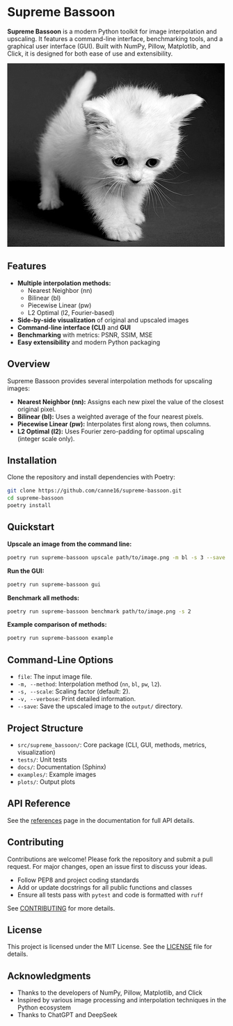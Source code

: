 # Supreme Bassoon

**Supreme Bassoon** is a modern Python toolkit for image interpolation and upscaling. It features a command-line interface, benchmarking tools, and a graphical user interface (GUI). Built with NumPy, Pillow, Matplotlib, and Click, it is designed for both ease of use and extensibility.

![Example input image](examples/cat_1.jpg)

## Features

- **Multiple interpolation methods:**
  - Nearest Neighbor (nn)
  - Bilinear (bl)
  - Piecewise Linear (pw)
  - L2 Optimal (l2, Fourier-based)
- **Side-by-side visualization** of original and upscaled images
- **Command-line interface (CLI)** and **GUI**
- **Benchmarking** with metrics: PSNR, SSIM, MSE
- **Easy extensibility** and modern Python packaging

## Overview

Supreme Bassoon provides several interpolation methods for upscaling images:

- **Nearest Neighbor (nn):** Assigns each new pixel the value of the closest original pixel.
- **Bilinear (bl):** Uses a weighted average of the four nearest pixels.
- **Piecewise Linear (pw):** Interpolates first along rows, then columns.
- **L2 Optimal (l2):** Uses Fourier zero-padding for optimal upscaling (integer scale only).

## Installation

Clone the repository and install dependencies with Poetry:

```bash
git clone https://github.com/canne16/supreme-bassoon.git
cd supreme-bassoon
poetry install
```

## Quickstart

**Upscale an image from the command line:**

```bash
poetry run supreme-bassoon upscale path/to/image.png -m bl -s 3 --save
```

**Run the GUI:**

```bash
poetry run supreme-bassoon gui
```

**Benchmark all methods:**

```bash
poetry run supreme-bassoon benchmark path/to/image.png -s 2
```

**Example comparison of methods:**

```bash
poetry run supreme-bassoon example
```

## Command-Line Options

- `file`: The input image file.
- `-m, --method`: Interpolation method (`nn`, `bl`, `pw`, `l2`).
- `-s, --scale`: Scaling factor (default: 2).
- `-v, --verbose`: Print detailed information.
- `--save`: Save the upscaled image to the `output/` directory.

## Project Structure

- `src/supreme_bassoon/`: Core package (CLI, GUI, methods, metrics, visualization)
- `tests/`: Unit tests
- `docs/`: Documentation (Sphinx)
- `examples/`: Example images
- `plots/`: Output plots

## API Reference

See the [references](docs/references.rst) page in the documentation for full API details.

## Contributing

Contributions are welcome! Please fork the repository and submit a pull request. For major changes, open an issue first to discuss your ideas.

- Follow PEP8 and project coding standards
- Add or update docstrings for all public functions and classes
- Ensure all tests pass with `pytest` and code is formatted with `ruff`

See [CONTRIBUTING](docs/contributing.rst) for more details.

## License

This project is licensed under the MIT License. See the [LICENSE](LICENSE) file for details.

## Acknowledgments

- Thanks to the developers of NumPy, Pillow, Matplotlib, and Click
- Inspired by various image processing and interpolation techniques in the Python ecosystem
- Thanks to ChatGPT and DeepSeek
